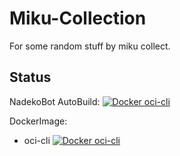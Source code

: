 # Miku-Collection

For some random stuff by miku collect.

## Status

NadekoBot AutoBuild: [![Docker oci-cli](https://img.shields.io/github/workflow/status/xMikux/Miku-Collection/Build%20NadekoBotImage?style=flat-square)](https://github.com/xMikux/Miku-Collection/tree/main/NadekoBot)

DockerImage:

* oci-cli [![Docker oci-cli](https://img.shields.io/github/workflow/status/xMikux/Miku-Collection/OracleCLI_Image?style=flat-square)](https://github.com/xMikux/Miku-Collection/tree/main/DockerImage)
